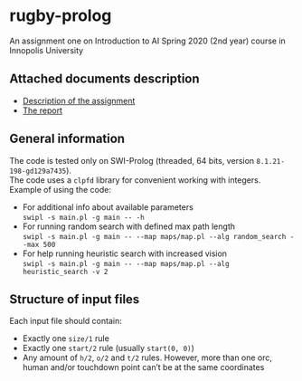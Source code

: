 # rugby-prolog
An assignment one on Introduction to AI Spring 2020 (2nd year) course in Innopolis University



## Attached documents description

* [Description of the assignment](task.pdf)
* [The report](report.pdf)



## General information

The code is tested only on SWI-Prolog (threaded, 64 bits, version `8.1.21-198-gd129a7435`).<br>
The code uses a `clpfd` library for convenient working with integers.<br>
Example of using the code:
* For additional info about available parameters <br>
`swipl -s main.pl -g main -- -h`
* For running random search with defined max path length <br>
`swipl -s main.pl -g main -- --map maps/map.pl --alg random_search --max 500`
* For help running heuristic search with increased vision <br>
`swipl -s main.pl -g main -- --map maps/map.pl --alg heuristic_search -v 2`



## Structure of input files

Each input file should contain:
* Exactly one `size/1` rule
* Exactly one `start/2` rule (usually `start(0, 0)`)
* Any amount of `h/2`, `o/2` and `t/2` rules. However, more than one orc, human and/or touchdown point can’t be at the same coordinates